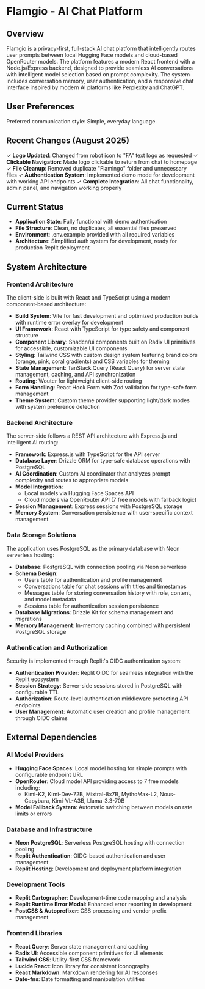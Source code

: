 # Flamgio - AI Chat Platform

## Overview

Flamgio is a privacy-first, full-stack AI chat platform that intelligently routes user prompts between local Hugging Face models and cloud-based OpenRouter models. The platform features a modern React frontend with a Node.js/Express backend, designed to provide seamless AI conversations with intelligent model selection based on prompt complexity. The system includes conversation memory, user authentication, and a responsive chat interface inspired by modern AI platforms like Perplexity and ChatGPT.

## User Preferences

Preferred communication style: Simple, everyday language.

## Recent Changes (August 2025)

✓ **Logo Updated**: Changed from robot icon to "FA" text logo as requested
✓ **Clickable Navigation**: Made logo clickable to return from chat to homepage  
✓ **File Cleanup**: Removed duplicate "Flamingo" folder and unnecessary files
✓ **Authentication System**: Implemented demo mode for development with working API endpoints
✓ **Complete Integration**: All chat functionality, admin panel, and navigation working properly

## Current Status

- **Application State**: Fully functional with demo authentication
- **File Structure**: Clean, no duplicates, all essential files preserved
- **Environment**: .env.example provided with all required variables
- **Architecture**: Simplified auth system for development, ready for production Replit deployment

## System Architecture

### Frontend Architecture
The client-side is built with React and TypeScript using a modern component-based architecture:

- **Build System**: Vite for fast development and optimized production builds with runtime error overlay for development
- **UI Framework**: React with TypeScript for type safety and component structure
- **Component Library**: Shadcn/ui components built on Radix UI primitives for accessible, customizable UI components
- **Styling**: Tailwind CSS with custom design system featuring brand colors (orange, pink, coral gradients) and CSS variables for theming
- **State Management**: TanStack Query (React Query) for server state management, caching, and API synchronization
- **Routing**: Wouter for lightweight client-side routing
- **Form Handling**: React Hook Form with Zod validation for type-safe form management
- **Theme System**: Custom theme provider supporting light/dark modes with system preference detection

### Backend Architecture
The server-side follows a REST API architecture with Express.js and intelligent AI routing:

- **Framework**: Express.js with TypeScript for the API server
- **Database Layer**: Drizzle ORM for type-safe database operations with PostgreSQL
- **AI Coordination**: Custom AI coordinator that analyzes prompt complexity and routes to appropriate models
- **Model Integration**: 
  - Local models via Hugging Face Spaces API
  - Cloud models via OpenRouter API (7 free models with fallback logic)
- **Session Management**: Express sessions with PostgreSQL storage
- **Memory System**: Conversation persistence with user-specific context management

### Data Storage Solutions
The application uses PostgreSQL as the primary database with Neon serverless hosting:

- **Database**: PostgreSQL with connection pooling via Neon serverless
- **Schema Design**: 
  - Users table for authentication and profile management
  - Conversations table for chat sessions with titles and timestamps
  - Messages table for storing conversation history with role, content, and model metadata
  - Sessions table for authentication session persistence
- **Database Migrations**: Drizzle Kit for schema management and migrations
- **Memory Management**: In-memory caching combined with persistent PostgreSQL storage

### Authentication and Authorization
Security is implemented through Replit's OIDC authentication system:

- **Authentication Provider**: Replit OIDC for seamless integration with the Replit ecosystem
- **Session Strategy**: Server-side sessions stored in PostgreSQL with configurable TTL
- **Authorization**: Route-level authentication middleware protecting API endpoints
- **User Management**: Automatic user creation and profile management through OIDC claims

## External Dependencies

### AI Model Providers
- **Hugging Face Spaces**: Local model hosting for simple prompts with configurable endpoint URL
- **OpenRouter**: Cloud model API providing access to 7 free models including:
  - Kimi-K2, Kimi-Dev-72B, Mixtral-8x7B, MythoMax-L2, Nous-Capybara, Kimi-VL-A3B, Llama-3.3-70B
- **Model Fallback System**: Automatic switching between models on rate limits or errors

### Database and Infrastructure
- **Neon PostgreSQL**: Serverless PostgreSQL hosting with connection pooling
- **Replit Authentication**: OIDC-based authentication and user management
- **Replit Hosting**: Development and deployment platform integration

### Development Tools
- **Replit Cartographer**: Development-time code mapping and analysis
- **Replit Runtime Error Modal**: Enhanced error reporting in development
- **PostCSS & Autoprefixer**: CSS processing and vendor prefix management

### Frontend Libraries
- **React Query**: Server state management and caching
- **Radix UI**: Accessible component primitives for UI elements
- **Tailwind CSS**: Utility-first CSS framework
- **Lucide React**: Icon library for consistent iconography
- **React Markdown**: Markdown rendering for AI responses
- **Date-fns**: Date formatting and manipulation utilities